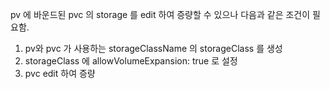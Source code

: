 pv 에 바운드된 pvc 의 storage 를 edit 하여 증량할 수 있으나 다음과 같은 조건이 필요함.

1. pv와 pvc 가 사용하는 storageClassName 의 storageClass 를 생성
2. storageClass 에 allowVolumeExpansion: true 로 설정
3. pvc edit 하여 증량